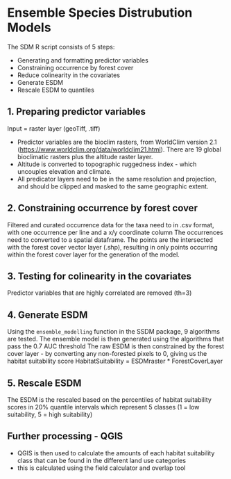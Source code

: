 # Ensemble Species Distrubution Models

The SDM R script consists of 5 steps:

- Generating and formatting predictor variables
- Constraining occurrence by forest cover
- Reduce colinearity in the covariates
- Generate ESDM 
- Rescale ESDM to quantiles

## 1. Preparing predictor variables
Input = raster layer (geoTiff, .tiff)
- Predictor variables are the bioclim rasters, from WorldClim version 2.1 (https://www.worldclim.org/data/worldclim21.html). There are 19 global bioclimatic rasters plus the altitude raster layer.
- Altitude is converted to topographic ruggedness index - which uncouples elevation and climate. 
- All predicator layers need to be in the same resolution and projection, and should be clipped and masked to the same geographic extent.

## 2. Constraining occurrence by forest cover
Filtered and curated occurrence data for the taxa need to in .csv format, with one occurrence per line and a x/y coordinate column 
The occurrences need to converted to a spatial dataframe. The points are the intersected with the forest cover vector layer (.shp), resulting in only points occurring within the forest cover layer for the generation of the model.

## 3. Testing for colinearity in the covariates
Predictor variables that are highly correlated are removed (th=3)

## 4. Generate ESDM
Using the `ensemble_modelling` function in the SSDM package, 9 algorithms are tested. The ensemble model is then generated using the algorithms that pass the 0.7 AUC threshold
The raw ESDM is then constrained by the forest cover layer - by converting any non-forested pixels to 0, giving us the habitat suitability score
HabitatSuitability = ESDMraster * ForestCoverLayer

## 5. Rescale ESDM
The ESDM is the rescaled based on the percentiles of habitat suitability scores in 20% quantile intervals which represent 5 classes (1 = low suitability, 5 = high suitability)

## Further processing - QGIS
- QGIS is then used to calculate the amounts of each habitat suitability class that can be found in the different land use categories
- this is calculated using the field calculator and overlap tool
